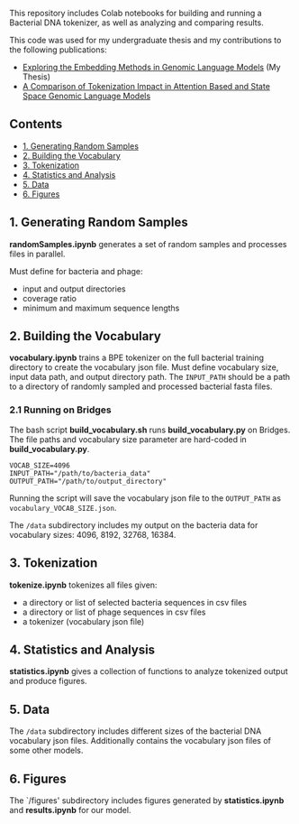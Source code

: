 This repository includes Colab notebooks for building and running a Bacterial DNA tokenizer, as well as analyzing and comparing results.

This code was used for my undergraduate thesis and my contributions to the following publications:
- [Exploring the Embedding Methods in Genomic Language Models](https://www.cs.utah.edu/research/technical-reports/) (My Thesis)
- [A Comparison of Tokenization Impact in Attention Based and State Space Genomic Language Models](https://www.biorxiv.org/content/10.1101/2024.09.09.612081v1)

## Contents

- [1. Generating Random Samples](#1-generating-random-samples)
- [2. Building the Vocabulary](#2-building-the-vocabulary)
- [3. Tokenization](#3-tokenization)
- [4. Statistics and Analysis](#4-statistics-and-analysis)
- [5. Data](#5-data)
- [6. Figures](#6-figures)

## 1. Generating Random Samples

**randomSamples.ipynb** generates a set of random samples and processes files in parallel.

Must define for bacteria and phage:
- input and output directories
- coverage ratio
- minimum and maximum sequence lengths

## 2. Building the Vocabulary

**vocabulary.ipynb** trains a BPE tokenizer on the full bacterial training directory to create the vocabulary json file.
Must define vocabulary size, input data path, and output directory path. The `INPUT_PATH` should be a path to a directory of randomly sampled and processed bacterial fasta files.

### 2.1 Running on Bridges

The bash script **build_vocabulary.sh** runs **build_vocabulary.py** on Bridges. The file paths and vocabulary size parameter are hard-coded in **build_vocabulary.py**. 

```
VOCAB_SIZE=4096
INPUT_PATH="/path/to/bacteria_data"
OUTPUT_PATH="/path/to/output_directory"
```

Running the script will save the vocabulary json file to the `OUTPUT_PATH` as `vocabulary_VOCAB_SIZE.json`.

The `/data` subdirectory includes my output on the bacteria data for vocabulary sizes: 4096, 8192, 32768, 16384.

## 3. Tokenization

**tokenize.ipynb** tokenizes all files given:

- a directory or list of selected bacteria sequences in csv files
- a directory or list of phage sequences in csv files
- a tokenizer (vocabulary json file)

## 4. Statistics and Analysis

**statistics.ipynb** gives a collection of functions to analyze tokenized output and produce figures.

## 5. Data

The `/data` subdirectory includes different sizes of the bacterial DNA vocabulary json files. Additionally contains the vocabulary json files of some other models.

## 6. Figures

The `/figures' subdirectory includes figures generated by **statistics.ipynb** and **results.ipynb** for our model.

